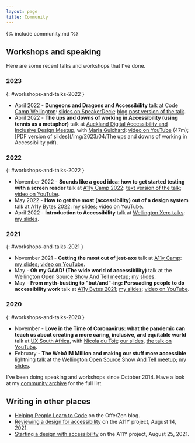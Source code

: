 ```yaml
---
layout: page
title: Community
---
```


{% include community.md %}

## Workshops and speaking

Here are some recent talks and workshops that I've done.

### 2023
{: #workshops-and-talks-2022 }

- April 2022 - **Dungeons and Dragons and Accessibility** talk at [Code Camp Wellington](https://www.codecampwellington.nz/): [slides on SpeakerDeck](https://speakerdeck.com/stevebarnett/d-and-d-and-accessibility); [blog post version of the talk](/2022/05/15/dungeons-and-dragons-and-accessibility/).
- April 2022 - **The ups and downs of working in Accessibility (using tennis as a metaphor)** talk at [Auckland Digital Accessibility and Inclusive Design Meetup](https://www.meetup.com/auckland-digital-accessibility-and-inclusive-design-meetup/events/291195847), with [Maria Guichard](https://www.linkedin.com/in/maria-guichard/): [video on YouTube](https://www.youtube.com/watch?v=tpnZh4kpznU) (47m); [PDF version of slides](/img/2023/04/The ups and downs of working in Accessibility.pdf).

### 2022
{: #workshops-and-talks-2022 }

- November 2022 - **Sounds like a good idea: how to get started testing with a screen reader** talk at [A11y Camp 2022](https://a11ycamp.org.au/speakers-and-presentations-2022/#steve): [text version of the talk](https://naga.co.za/2022/10/15/sounds-like-a-good-idea/); [video on YouTube](https://www.youtube.com/watch?v=xqjkSjZOUSI).
- May 2022 - **How to get the most (accessibility) out of a design system** talk at [A11y Bytes 2022](https://a11ybytes.org/bytes-2022/): [my slides](https://speakerdeck.com/stevebarnett/how-to-get-the-most-accessibility-out-of-a-design-system); [video on YouTube](https://www.youtube.com/watch?v=E5l7eGVfJNM).
- April 2022 - **Introduction to Accessibility** talk at [Wellington Xero talks](https://www.meetup.com/wellington-xero-talks/events/285221095/): [my slides](https://speakerdeck.com/stevebarnett/introduction-to-accessibility-29178d36-14ac-4ff1-8c9f-f44d43beb520).

### 2021

{: #workshops-and-talks-2021 }

- November 2021 - **Getting the most out of jest-axe** talk at [A11y Camp](https://a11ycamp.org.au/schedule-2021/): [my slides](https://speakerdeck.com/stevebarnett/getting-the-most-out-of-jest-axe); [video on YouTube](https://youtu.be/GpNAfvhadIo).
- May - **Oh my GAAD! (The wide world of accessibility)** talk at the [Wellington Open Source Show And Tell meetup](https://www.meetup.com/WOSSAT/events/278074181/); [my slides](https://speakerdeck.com/stevebarnett/oh-my-gaad-the-wide-world-of-accessibility).
- May - **From myth-busting to "but/and"-ing: Persuading people to do accessibility work** talk at [A11y Bytes 2021](https://a11ybytes.org/bytes-2021/); [my slides](https://speakerdeck.com/stevebarnett/and-ing-persuading-people-to-do-accessibility-work); [video on YouTube](https://www.youtube.com/watch?v=lioeqgOopa0).

### 2020

{: #workshops-and-talks-2020 }

- November - **Love in the Time of Coronavirus: what the pandemic can teach us about creating a more caring, inclusive, and equitable world** talk at [UX South Africa](https://uxsouthafrica.com/), with [Nicola du Toit](http://nicoladutoit.com/); [our slides](https://speakerdeck.com/stevebarnett/love-in-the-time-of-coronavirus-what-the-pandemic-can-teach-us-about-creating-a-more-caring-inclusive-and-equitable-world), [the talk on YouTube](https://www.youtube.com/watch?v=PaAupzvrnI8).
- February - **The WebAIM Million and making our stuff more accessible** lightning talk at the [Wellington Open Source Show And Tell meetup](https://www.meetup.com/WOSSAT/events/267741635/); [my slides](https://speakerdeck.com/stevebarnett/the-webaim-million-and-making-our-stuff-more-accessible).

I've been doing speaking and workshops since October 2014. Have a look at my [community archive](/community-archive/) for the full list.

## Writing in other places

- [Helping People Learn to Code](https://www.offerzen.com/blog/helping-people-learn-to-code) on the OfferZen blog.
- [Reviewing a design for accessibility](https://www.a11yproject.com/posts/2021-08-14-reviewing-a-design-for-accessibility/) on the A11Y project, August 14, 2021.
- [Starting a design with accessibility](https://www.a11yproject.com/posts/2021-08-25-starting-a-design-with-accessibility/) on the A11Y project, August 25, 2021.
